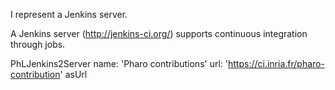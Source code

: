 I represent a Jenkins server.

A Jenkins server (http://jenkins-ci.org/) supports continuous integration through jobs.

PhLJenkins2Server name: 'Pharo contributions' url: 'https://ci.inria.fr/pharo-contribution' asUrl